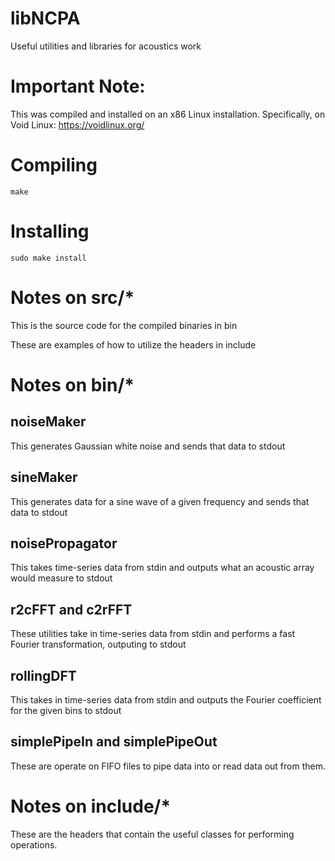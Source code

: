 # libNCPA
Useful utilities and libraries for acoustics work

# Important Note:
This was compiled and installed on an x86 Linux installation. Specifically, on Void Linux:
https://voidlinux.org/

# Compiling
```
make
```
# Installing
```
sudo make install
```

# Notes on src/*
This is the source code for the compiled binaries in bin

These are examples of how to utilize the headers in include

# Notes on bin/*
## noiseMaker
This generates Gaussian white noise and sends that data to stdout
## sineMaker
This generates data for a sine wave of a given frequency and sends that data to stdout
## noisePropagator
This takes time-series data from stdin and outputs what an acoustic array would measure to stdout
## r2cFFT and c2rFFT
These utilities take in time-series data from stdin and performs a fast Fourier transformation, outputing to stdout
## rollingDFT
This takes in time-series data from stdin and outputs the Fourier coefficient for the given bins to stdout
## simplePipeIn and simplePipeOut
These are operate on FIFO files to pipe data into or read data out from them.

# Notes on include/*
These are the headers that contain the useful classes for performing operations.
